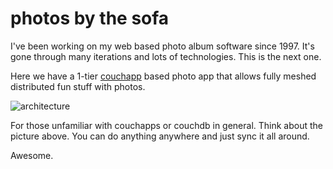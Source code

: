 # photos by the sofa

I've been working on my web based photo album software since 1997.
It's gone through many iterations and lots of technologies.  This is
the next one.

Here we have a 1-tier [couchapp][couchapp] based photo app that allows
fully meshed distributed fun stuff with photos.

![architecture](photo-couch/wiki/photo-ng.png "Kind of looks like this.")

For those unfamiliar with couchapps or couchdb in general.  Think
about the picture above.  You can do anything anywhere and just sync
it all around.

Awesome.

[couchapp]: http://couchapp.org/

